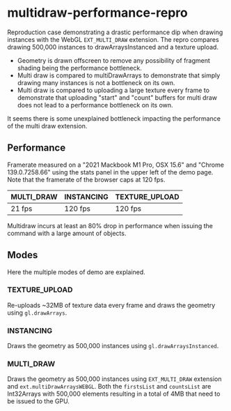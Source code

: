 # multidraw-performance-repro

Reproduction case demonstrating a drastic performance dip when drawing instances with the WebGL `EXT_MULTI_DRAW` extension. The repro compares drawing 500,000 instances to drawArraysInstanced and a texture upload.

- Geometry is drawn offscreen to remove any possibility of fragment shading being the performance bottleneck.
- Multi draw is compared to multiDrawArrays to demonstrate that simply drawing many instances is not a bottleneck on its own.
- Multi draw is compared to uploading a large texture every frame to demonstrate that uploading "start" and "count" buffers for multi draw does not lead to a performance bottleneck on its own.

It seems there is some unexplained bottleneck impacting the performance of the multi draw extension.

## Performance

Framerate measured on a "2021 Mackbook M1 Pro, OSX 15.6" and "Chrome 139.0.7258.66" using the stats panel in the upper left of the demo page. Note that the framerate of the browser caps at 120 fps.

| MULTI_DRAW | INSTANCING | TEXTURE_UPLOAD |
|---|---|---|
| 21 fps | 120 fps | 120 fps |

Multidraw incurs at least an 80% drop in performance when issuing the command with a large amount of objects.

## Modes

Here the multiple modes of demo are explained.

### TEXTURE_UPLOAD

Re-uploads ~32MB of texture data every frame and draws the geometry using `gl.drawArrays`.

### INSTANCING

Draws the geometry as 500,000 instances using `gl.drawArraysInstanced`.

### MULTI_DRAW

Draws the geometry as 500,000 instances using `EXT_MULTI_DRAW` extension and `ext.multiDrawArraysWEBGL`. Both the `firstsList` and `countsList` are Int32Arrays with 500,000 elements resulting in a total of 4MB that need to be issued to the GPU.
